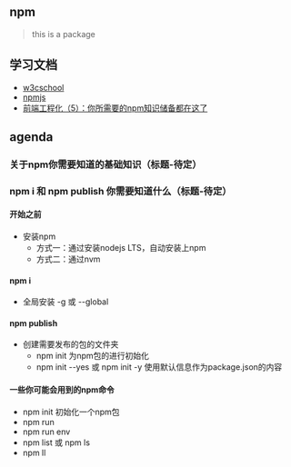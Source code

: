 ## npm
> this is a package

## 学习文档
- [w3cschool](https://www.w3cschool.cn/npmjs/npmjs-2rjm3knk.html)
- [npmjs](https://www.npmjs.cn/cli/dedupe/)
- [前端工程化（5）：你所需要的npm知识储备都在这了](https://juejin.cn/post/6844903870578032647)

## agenda

### 关于npm你需要知道的基础知识（标题-待定）
### npm i 和 npm publish 你需要知道什么（标题-待定）

#### 开始之前
- 安装npm
  - 方式一：通过安装nodejs LTS，自动安装上npm
  - 方式二：通过nvm

#### npm i <packageName>
- 全局安装 -g 或 --global

#### npm publish
- 创建需要发布的包的文件夹
  - npm init 为npm包的进行初始化
  - npm init --yes 或 npm init -y 使用默认信息作为package.json的内容

#### 一些你可能会用到的npm命令
- npm init 初始化一个npm包
- npm run 
- npm run env
- npm list 或 npm ls
- npm ll <packageName>

